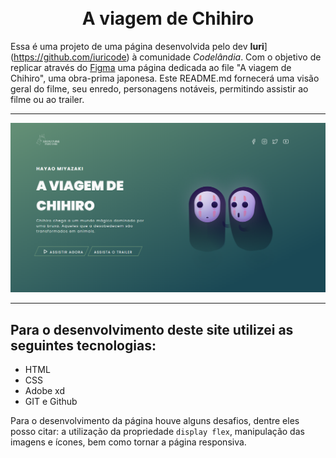 <h1 align="center">
  <br>A viagem de Chihiro
</h1>

Essa é uma projeto de uma página desenvolvida pelo dev **Iuri**](https://github.com/iuricode) à comunidade *Codelândia*. Com o objetivo de replicar através do [Figma](https://www.figma.com/file/Yb9IBH56g7T1hdIyZ3BMNO/Desafios---Codel%C3%A2ndia?node-id=5854%3A2) uma página dedicada ao file "A viagem de Chihiro", uma obra-prima japonesa. Este README.md fornecerá uma visão geral do filme, seu enredo, personagens notáveis, permitindo assistir ao filme ou ao trailer.

---

![Resultado final do projeto](assets/projetofinal.png)

---

## Para o desenvolvimento deste site utilizei as seguintes tecnologias:
- HTML
- CSS
- Adobe xd
- GIT e Github

Para o desenvolvimento da página houve alguns desafios, dentre eles posso citar: a utilização  da propriedade `display flex`, manipulação das imagens e ícones, bem  como tornar a página responsiva.

